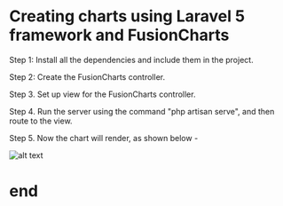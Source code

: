 # Creating charts using Laravel 5 framework and FusionCharts

Step 1: Install all the dependencies and include them in the project.

Step 2: Create the FusionCharts controller.

Step 3. Set up view for the FusionCharts controller.

Step 4. Run the server using the command "php artisan serve", and then route to the view.

Step 5. Now the chart will render, as shown below - 

![alt text](https://imgur.com/a/If4kf)

# end
